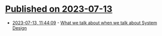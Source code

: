 # [Published on 2023-07-13](index.md)

* [2023-07-13, 11:44:09](https://lobste.rs/s/i1betg/what_we_talk_about_when_we_talk_about) - [What we talk about when we talk about System Design](https://maheshba.bitbucket.io/blog/2023/07/12/Design.html)

